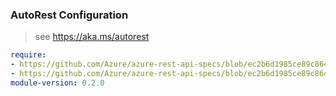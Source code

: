 ### AutoRest Configuration

> see https://aka.ms/autorest

``` yaml
require:
- https://github.com/Azure/azure-rest-api-specs/blob/ec2b6d1985ce89c8646276e0806a738338e98bd2/specification/network/resource-manager/readme.md
- https://github.com/Azure/azure-rest-api-specs/blob/ec2b6d1985ce89c8646276e0806a738338e98bd2/specification/network/resource-manager/readme.go.md
module-version: 0.2.0
```